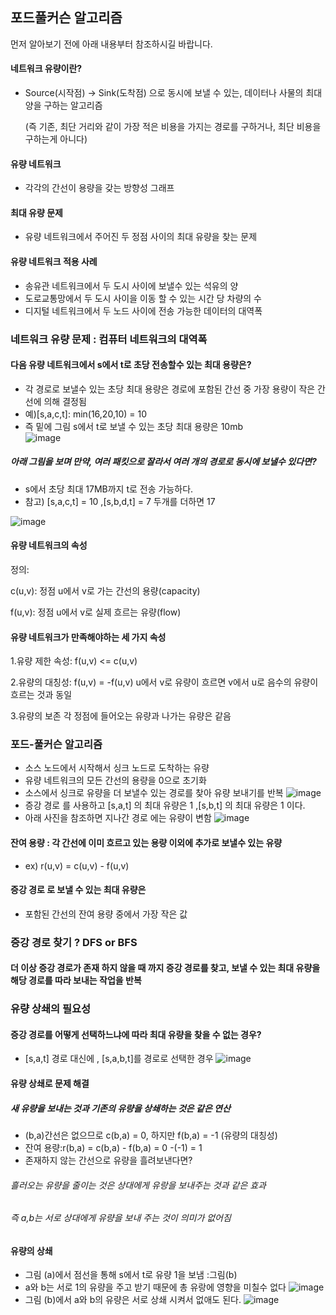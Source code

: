 ## 포드풀커슨 알고리즘
먼저 알아보기 전에 아래 내용부터 참조하시길 바랍니다.
#### 네트워크 유량이란?
* Source(시작점) → Sink(도착점) 으로 동시에 보낼 수 있는, 데이터나 사물의 최대 양을 구하는 알고리즘

  (즉 기존, 최단 거리와 같이 가장 적은 비용을 가지는 경로를 구하거나, 최단 비용을 구하는게 아니다)
#### 유량 네트워크
* 각각의 간선이 용량을 갖는 방향성 그래프
#### 최대 유량 문제
* 유량 네트워크에서 주어진  두 정점 사이의 최대 유량을 찾는 문제
#### 유량 네트워크 적용 사례
- 송유관 네트워크에서 두 도시 사이에 보낼수 있는 석유의 양 
- 도로교통망에서 두 도시 사이을 이동 할 수 있는 시간 당 차량의 수
- 디지털 네트워크에서 두 노드 사이에 전송 가능한 데이터의 대역폭 
### 네트워크 유량 문제 : 컴퓨터 네트워크의 대역폭
#### 다음 유량 네트워크에서 s에서 t로 초당 전송할수 있는 최대 용량은?
   
- 각 경로로 보낼수 있는 초당 최대 용량은 경로에 포함된 간선 중 가장 용량이 작은 간선에 의해 결정됨
- 예)[s,a,c,t]: min(16,20,10) = 10
- 즉 밑에 그림 s에서 t로 보낼 수 있는 초당 최대 용량은 10mb   
![image](https://user-images.githubusercontent.com/101339244/165770623-d24f7857-bfbd-48a2-adac-eacee46d5480.png)
##### 아래 그림을 보며 만약, 여러 패킷으로 잘라서 여러 개의 경로로 동시에 보낼수 있다면?
- s에서 초당 최대 17MB까지 t로 전송 가능하다. 
- 참고) [s,a,c,t] = 10 ,[s,b,d,t] = 7  두개를 더하면 17

![image](https://user-images.githubusercontent.com/101339244/165771532-49ee40c0-9db2-49c3-9248-a44e69d1c2f6.png)
#### 유량 네트워크의 속성 
 정의:

 c(u,v): 정점 u에서 v로 가는 간선의 용량(capacity)
 
 f(u,v): 정점 u에서 v로 실제 흐르는 유량(flow)
 
#### 유량 네트워크가 만족해야하는 세 가지 속성
 
 1.유량 제한 속성: f(u,v) <= c(u,v)
 
 2.유량의 대칭성: f(u,v) = -f(u,v)
   u에서 v로 유량이 흐르면 v에서 u로 음수의 유량이 흐르는 것과 동일
   
 3.유량의 보존
   각 정점에 들어오는 유량과 나가는 유량은 같음
 
 ### 포드-풀커슨 알고리즘 
 * 소스 노드에서 시작해서 싱크 노드로 도착하는 유량
 * 유량 네트워크의 모든 간선의 용량을 0으로 초기화
 * 소스에서 싱크로 유량을 더 보낼수 있는 경로를 찾아 유량 보내기를 반복
 ![image](https://user-images.githubusercontent.com/101339244/165775437-c6112a95-69db-40f4-9b6a-59983eaab926.png)
 * 증강 경로 를 사용하고 [s,a,t] 의 최대 유량은 1 ,[s,b,t] 의 최대 유량은 1 이다.
 * 아래 사진을 참조하면  지나간 경로 에는 유량이 변함
 ![image](https://user-images.githubusercontent.com/101339244/165776508-416de685-e2dd-4858-8631-028ae926c917.png)
 #### 잔여 용량 : 각 간선에 이미 흐르고 있는 용량 이외에 추가로 보낼수 있는 유량      
 * ex) r(u,v) = c(u,v) - f(u,v)
 #### 증강 경로 로 보낼 수 있는 최대 유량은 
 - 포함된 간선의 잔여 용량 중에서 가장 작은 값
 ### 증강 경로 찾기 ? DFS or BFS
 #### 더 이상 증강 경로가 존재 하지 않을 때 까지 증강 경로를 찾고, 보낼 수 있는 최대 유량을 해당 경로를 따라 보내는 작업을 반복
 
 ### 유량 상쇄의 필요성
 #### 증강 경로를 어떻게 선택하느냐에 따라 최대 유량을 찾을 수 없는 경우?
 * [s,a,t] 경로 대신에 , [s,a,b,t]를 경로로 선택한 경우
 ![image](https://user-images.githubusercontent.com/101339244/165779355-8d0c87f7-f34f-4e91-9434-3d532b0d529c.png)
 #### 유량 상쇄로 문제 해결 
 ##### 새 유량을 보내는 것과 기존의 유량을 상쇄하는 것은 같은 연산
  * (b,a)간선은 없으므로 c(b,a) = 0, 하지만 f(b,a) = -1 (유량의 대칭성)
  * 잔여 용량:r(b,a) = c(b,a) - f(b,a) = 0 -(-1) = 1
  * 존재하지 않는 간선으로 유량을 흘려보낸다면?
  ###### 흘러오는 유량을 줄이는 것은 상대에게 유랑을 보내주는 것과 같은 효과
  ###### 즉 a,b는 서로 상대에게 유량을 보내 주는 것이 의미가 없어짐
 
 #### 유량의 상쇄
 * 그림 (a)에서 점선을 통해 s에서 t로 유량 1을 보냄 :그림(b)
 * a와 b는 서로 1의 유량을 주고 받기 때문에 총 유랑에 영향을 미칠수 없다 
 ![image](https://user-images.githubusercontent.com/101339244/165782544-878714eb-d52a-458b-9e5d-ab5df38a3418.png)
 * 그림 (b)에서 a와 b의 유량은 서로 상쇄 시켜서 없애도 된다.
![image](https://user-images.githubusercontent.com/101339244/165785562-82af8f47-81ed-44d1-a745-2c8389199363.png)


  


